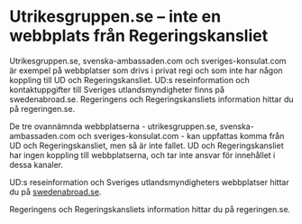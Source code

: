 # Utrikesgruppen.se – inte en webbplats från Regeringskansliet

Utrikesgruppen.se, svenska-ambassaden.com och sveriges-konsulat.com är exempel på webbplatser som drivs i privat regi och som inte har någon koppling till UD och Regeringskansliet. UD:s reseinformation och kontaktuppgifter till Sveriges utlandsmyndigheter finns på swedenabroad.se. Regeringens och Regeringskansliets information hittar du på regeringen.se.

De tre ovannämnda webbplatserna - utrikesgruppen.se, svenska-ambassaden.com och sveriges-konsulat.com - kan uppfattas komma från UD och Regeringskansliet, men så är inte fallet. UD och Regeringskansliet har ingen koppling till webbplatserna, och tar inte ansvar för innehållet i dessa kanaler.

UD:s reseinformation och Sveriges utlandsmyndigheters webbplatser hittar du på [swedenabroad.se](https://www.swedenabroad.se/).

Regeringens och Regeringskansliets information hittar du på regeringen.se.
